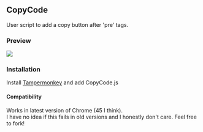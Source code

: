 ## CopyCode
User script to add a copy button after 'pre' tags.

### Preview
![](http://i.imgur.com/CA75oft.png)

### Installation
Install [Tampermonkey](https://tampermonkey.net/) and add CopyCode.js

#### Compatibility
Works in latest version of Chrome (45 I think).  
I have no idea if this fails in old versions and I honestly don't care. Feel free to fork!
